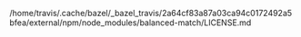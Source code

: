 /home/travis/.cache/bazel/_bazel_travis/2a64cf83a87a03ca94c0172492a5bfea/external/npm/node_modules/balanced-match/LICENSE.md